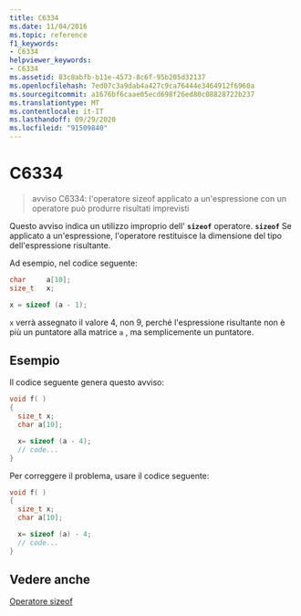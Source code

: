 ```yaml
---
title: C6334
ms.date: 11/04/2016
ms.topic: reference
f1_keywords:
- C6334
helpviewer_keywords:
- C6334
ms.assetid: 83c8abfb-b11e-4573-8c6f-95b205d32137
ms.openlocfilehash: 7ed07c3a9dab4a427c9ca76444e3464912f6960a
ms.sourcegitcommit: a1676bf6caae05ecd698f26ed80c08828722b237
ms.translationtype: MT
ms.contentlocale: it-IT
ms.lasthandoff: 09/29/2020
ms.locfileid: "91509840"
---
```

# <a name="c6334"></a>C6334

> avviso C6334: l'operatore sizeof applicato a un'espressione con un operatore può produrre risultati imprevisti

Questo avviso indica un utilizzo improprio dell' **`sizeof`** operatore. **`sizeof`** Se applicato a un'espressione, l'operatore restituisce la dimensione del tipo dell'espressione risultante.

Ad esempio, nel codice seguente:

```cpp
char     a[10];
size_t   x;

x = sizeof (a - 1);
```

 `x` verrà assegnato il valore 4, non 9, perché l'espressione risultante non è più un puntatore alla matrice `a` , ma semplicemente un puntatore.

## <a name="example"></a>Esempio

Il codice seguente genera questo avviso:

```cpp
void f( )
{
  size_t x;
  char a[10];

  x= sizeof (a - 4);
  // code...
}
```

Per correggere il problema, usare il codice seguente:

```cpp
void f( )
{
  size_t x;
  char a[10];

  x= sizeof (a) - 4;
  // code...
}
```

## <a name="see-also"></a>Vedere anche

[Operatore sizeof](../cpp/sizeof-operator.md)
